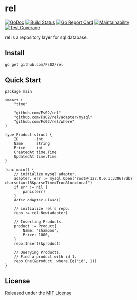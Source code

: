 # rel
[![GoDoc](https://godoc.org/github.com/Fs02/rel?status.svg)](https://godoc.org/github.com/Fs02/rel) [![Build Status](https://travis-ci.org/Fs02/rel.svg?branch=master)](https://travis-ci.org/Fs02/rel) [![Go Report Card](https://goreportcard.com/badge/github.com/Fs02/rel)](https://goreportcard.com/report/github.com/Fs02/rel) [![Maintainability](https://api.codeclimate.com/v1/badges/d487e2be0ed7b0b1fed1/maintainability)](https://codeclimate.com/github/Fs02/rel/maintainability) [![Test Coverage](https://api.codeclimate.com/v1/badges/d487e2be0ed7b0b1fed1/test_coverage)](https://codeclimate.com/github/Fs02/rel/test_coverage)

rel is a repository layer for sql database. 

## Install

```bash
go get github.com/Fs02/rel
```

## Quick Start

```golang
package main

import (
	"time"

	"github.com/Fs02/rel"
	"github.com/Fs02/rel/adapter/mysql"
	"github.com/Fs02/rel/where"
)

type Product struct {
	ID        int
	Name      string
	Price     int
	CreatedAt time.Time
	UpdatedAt time.Time
}

func main() {
	// initialize mysql adapter.
	adapter, err := mysql.Open("root@(127.0.0.1:3306)/db?charset=utf8&parseTime=True&loc=Local")
	if err != nil {
		panic(err)
	}
	defer adapter.Close()

	// initialize rel's repo.
	repo := rel.New(adapter)

	// Inserting Products.
	product := Product{
		Name: "shampoo",
		Price: 1000,
	}
	repo.Insert(&product)

	// Querying Products.
	// Find a product with id 1.
	repo.One(&product, where.Eq("id", 1))
}
```

## License

Released under the [MIT License](https://github.com/Fs02/rel/blob/master/LICENSE)

